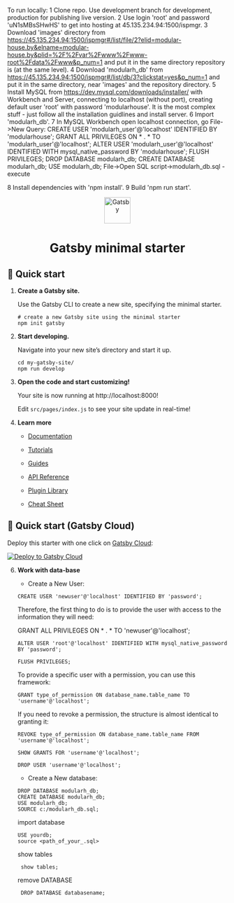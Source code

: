 To run locally:
1 Clone repo. Use development branch for development, production for publishing live version.
2 Use login 'root' and password 'uN1sMBsSHwHS' to get into hosting at 45.135.234.94:1500/ispmgr.
3 Download 'images' directory from https://45.135.234.94:1500/ispmgr#/list/file/2?elid=modular-house.by&elname=modular-house.by&plid=%2F%2Fvar%2Fwww%2Fwww-root%2Fdata%2Fwww&p_num=1 and put it in the same directory repository is (at the same level).
4 Download 'modularh_db' from https://45.135.234.94:1500/ispmgr#/list/db/3?clickstat=yes&p_num=1 and put it in the same directory, near 'images' and the repository directory.
5 Install MySQL from https://dev.mysql.com/downloads/installer/ with Workbench and Server, connecting to localhost (without port), creating default user 'root' with password 'modularhouse'. It is the most complex stuff - just follow all the installation guidlines and install server.
6 Import 'modularh_db'.
7 In MySQL Workbench open localhost connection, go File->New Query:
CREATE USER 'modularh_user'@'localhost' IDENTIFIED BY 'modularhouse';
GRANT ALL PRIVILEGES ON * . * TO 'modularh_user'@'localhost';
ALTER USER 'modularh_user'@'localhost' IDENTIFIED WITH mysql_native_password BY 'modularhouse';
FLUSH PRIVILEGES;
DROP DATABASE modularh_db;
CREATE DATABASE modularh_db;
USE modularh_db;
File->Open SQL script->modularh_db.sql - execute

8 Install dependencies with 'npm install'.
9 Build 'npm run start'.



<p align="center">
  <a href="https://www.gatsbyjs.com/?utm_source=starter&utm_medium=readme&utm_campaign=minimal-starter">
    <img alt="Gatsby" src="https://www.gatsbyjs.com/Gatsby-Monogram.svg" width="60" />
  </a>
</p>
<h1 align="center">
  Gatsby minimal starter
</h1>

## 🚀 Quick start

1.  **Create a Gatsby site.**

    Use the Gatsby CLI to create a new site, specifying the minimal starter.

    ```shell
    # create a new Gatsby site using the minimal starter
    npm init gatsby
    ```

2.  **Start developing.**

    Navigate into your new site’s directory and start it up.

    ```shell
    cd my-gatsby-site/
    npm run develop
    ```

3.  **Open the code and start customizing!**

    Your site is now running at http://localhost:8000!

    Edit `src/pages/index.js` to see your site update in real-time!

4.  **Learn more**

    - [Documentation](https://www.gatsbyjs.com/docs/?utm_source=starter&utm_medium=readme&utm_campaign=minimal-starter)

    - [Tutorials](https://www.gatsbyjs.com/tutorial/?utm_source=starter&utm_medium=readme&utm_campaign=minimal-starter)

    - [Guides](https://www.gatsbyjs.com/tutorial/?utm_source=starter&utm_medium=readme&utm_campaign=minimal-starter)

    - [API Reference](https://www.gatsbyjs.com/docs/api-reference/?utm_source=starter&utm_medium=readme&utm_campaign=minimal-starter)

    - [Plugin Library](https://www.gatsbyjs.com/plugins?utm_source=starter&utm_medium=readme&utm_campaign=minimal-starter)

    - [Cheat Sheet](https://www.gatsbyjs.com/docs/cheat-sheet/?utm_source=starter&utm_medium=readme&utm_campaign=minimal-starter)

## 🚀 Quick start (Gatsby Cloud)

Deploy this starter with one click on [Gatsby Cloud](https://www.gatsbyjs.com/cloud/):

[<img src="https://www.gatsbyjs.com/deploynow.svg" alt="Deploy to Gatsby Cloud">](https://www.gatsbyjs.com/dashboard/deploynow?url=https://github.com/gatsbyjs/gatsby-starter-minimal)

6. **Work with data-base**

    - Create a New User:

    ```shell
    CREATE USER 'newuser'@'localhost' IDENTIFIED BY 'password';
    ```

    Therefore, the first thing to do is to provide the user with access to the information they will need:

    GRANT ALL PRIVILEGES ON * . * TO 'newuser'@'localhost';
    ```
    ALTER USER 'root'@'localhost' IDENTIFIED WITH mysql_native_password BY 'password';

    FLUSH PRIVILEGES;
    ```

    To provide a specific user with a permission, you can use this framework:
    ```shell
    GRANT type_of_permission ON database_name.table_name TO 'username'@'localhost';
    ```
    

    If you need to revoke a permission, the structure is almost identical to granting it:

    ```shell
    REVOKE type_of_permission ON database_name.table_name FROM 'username'@'localhost';
    ```
    ```shell
    SHOW GRANTS FOR 'username'@'localhost';
    ```
    ```shell
    DROP USER 'username'@'localhost';
    ```
    - Create a New database:

    ```shell
    DROP DATABASE modularh_db;
    CREATE DATABASE modularh_db;
    USE modularh_db;
    SOURCE c:/modularh_db.sql;
    ```
    import database

    ```shell
    USE yourdb;
    source <path_of_your_.sql>
    ```
    show tables

    ```shell
     show tables;
    ```
    
    remove DATABASE

    ```shell
     DROP DATABASE databasename;
    ```
    
    






